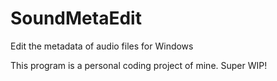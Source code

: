 # SoundMetaEdit
 Edit the metadata of audio files for Windows

 This program is a personal coding project of mine. Super WIP!
